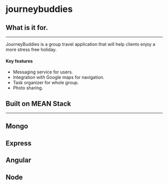 # journeybuddies

## What is it for.
---
JourneyBuddies is a group travel application that will
help clients enjoy a more stress free holiday.
#### Key features
* Messaging service for users.
* Integration with Google maps for navigation.
* Task organizer for whole group.
* Photo sharing.

## Built on MEAN Stack
---
Mongo
---
Express
---
Angular
---
Node
---
